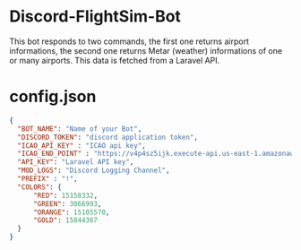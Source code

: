 # Discord-FlightSim-Bot
This bot responds to two commands, the first one returns airport informations, the second one returns Metar (weather) informations of one or many airports. This data is fetched from a Laravel API.

# config.json
```json
{
  "BOT_NAME": "Name of your Bot",
  "DISCORD_TOKEN": "discord application token",
  "ICAO_API_KEY" : "ICAO api key",
  "ICAO_END_POINT" : "https://v4p4sz5ijk.execute-api.us-east-1.amazonaws.com/anbdata/",
  "API_KEY": "Laravel API key",
  "MOD_LOGS": "Discord Logging Channel",
  "PREFIX" : "!",
  "COLORS": {
      "RED": 15158332,
      "GREEN": 3066993,
      "ORANGE": 15105570,
      "GOLD": 15844367
  }
}
```
